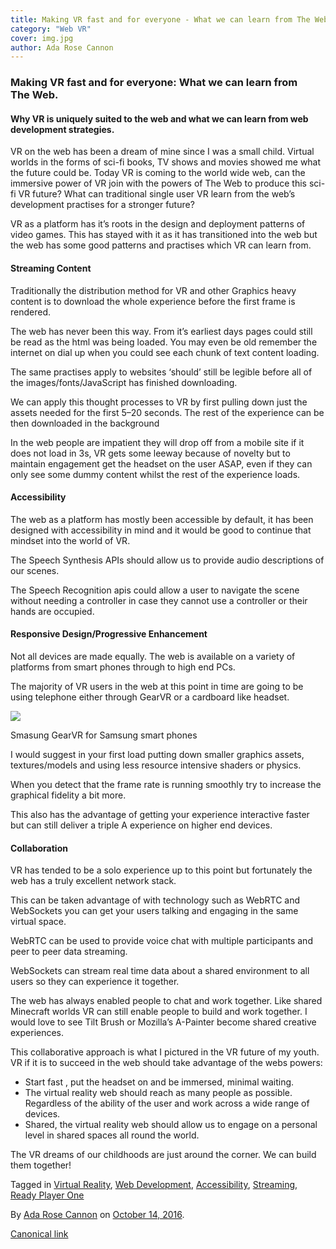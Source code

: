 ```yaml
---
title: Making VR fast and for everyone - What we can learn from The Web
category: "Web VR"
cover: img.jpg
author: Ada Rose Cannon
---
```


### Making VR fast and for everyone: What we can learn from The Web.

#### Why VR is uniquely suited to the web and what we can learn from web development strategies.

VR on the web has been a dream of mine since I was a small child. Virtual worlds in the forms of sci-fi books, TV shows and movies showed me what the future could be. Today VR is coming to the world wide web, can the immersive power of VR join with the powers of The Web to produce this sci-fi VR future? What can traditional single user VR learn from the web’s development practises for a stronger future?

VR as a platform has it’s roots in the design and deployment patterns of video games. This has stayed with it as it has transitioned into the web but the web has some good patterns and practises which VR can learn from.

#### Streaming Content

Traditionally the distribution method for VR and other Graphics heavy content is to download the whole experience before the first frame is rendered.

The web has never been this way. From it’s earliest days pages could still be read as the html was being loaded. You may even be old remember the internet on dial up when you could see each chunk of text content loading.

The same practises apply to websites ‘should’ still be legible before all of the images/fonts/JavaScript has finished downloading.

We can apply this thought processes to VR by first pulling down just the assets needed for the first 5–20 seconds. The rest of the experience can be then downloaded in the background

In the web people are impatient they will drop off from a mobile site if it does not load in 3s, VR gets some leeway because of novelty but to maintain engagement get the headset on the user ASAP, even if they can only see some dummy content whilst the rest of the experience loads.

#### Accessibility

The web as a platform has mostly been accessible by default, it has been designed with accessibility in mind and it would be good to continue that mindset into the world of VR.

The Speech Synthesis APIs should allow us to provide audio descriptions of our scenes.

The Speech Recognition apis could allow a user to navigate the scene without needing a controller in case they cannot use a controller or their hands are occupied.

#### Responsive Design/Progressive Enhancement

Not all devices are made equally. The web is available on a variety of platforms from smart phones through to high end PCs.

The majority of VR users in the web at this point in time are going to be using telephone either through GearVR or a cardboard like headset.

![](https://cdn-images-1.medium.com/max/800/0*CxNt_OkaMx4DWqiJ.jpg)

Smasung GearVR for Samsung smart phones

I would suggest in your first load putting down smaller graphics assets, textures/models and using less resource intensive shaders or physics.

When you detect that the frame rate is running smoothly try to increase the graphical fidelity a bit more.

This also has the advantage of getting your experience interactive faster but can still deliver a triple A experience on higher end devices.

#### Collaboration

VR has tended to be a solo experience up to this point but fortunately the web has a truly excellent network stack.

This can be taken advantage of with technology such as WebRTC and WebSockets you can get your users talking and engaging in the same virtual space.

WebRTC can be used to provide voice chat with multiple participants and peer to peer data streaming.

WebSockets can stream real time data about a shared environment to all users so they can experience it together.

The web has always enabled people to chat and work together. Like shared Minecraft worlds VR can still enable people to build and work together. I would love to see Tilt Brush or Mozilla’s A-Painter become shared creative experiences.

This collaborative approach is what I pictured in the VR future of my youth. VR if it is to succeed in the web should take advantage of the webs powers:

*   Start fast , put the headset on and be immersed, minimal waiting.
*   The virtual reality web should reach as many people as possible. Regardless of the ability of the user and work across a wide range of devices.
*   Shared, the virtual reality web should allow us to engage on a personal level in shared spaces all round the world.

The VR dreams of our childhoods are just around the corner. We can build them together!

Tagged in [Virtual Reality](https://medium.com/tag/virtual-reality), [Web Development](https://medium.com/tag/web-development), [Accessibility](https://medium.com/tag/accessibility), [Streaming](https://medium.com/tag/streaming), [Ready Player One](https://medium.com/tag/ready-player-one)

By [Ada Rose Cannon](https://medium.com/@Lady_Ada_King) on [October 14, 2016](https://medium.com/p/da4111a572b6).

[Canonical link](https://medium.com/@Lady_Ada_King/making-vr-fast-and-for-everyone-what-we-can-learn-from-the-web-da4111a572b6)
